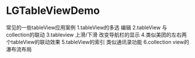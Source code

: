 # LGTableViewDemo

常见的一些tableView应用案例
 1.tableView的多选 编辑 
 2.tableView 与 collection的联动 
 3.tableview 上滑/下滑 改变导航栏的显示
 4.类似美团的左右两个tableView的联动效果
 5.tableView的索引 类似通讯录功能
 6.collection view的 瀑布流布局
